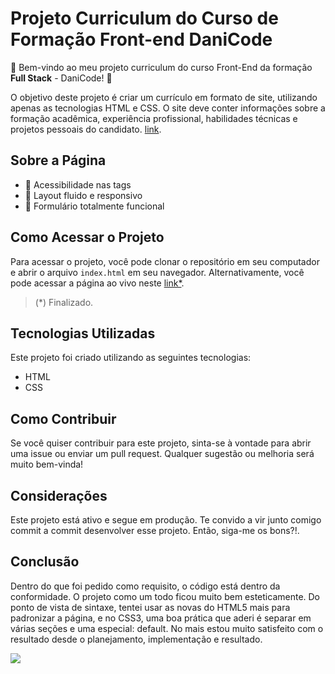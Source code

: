 


# Projeto Curriculum do Curso de Formação Front-end DaniCode

🚀 Bem-vindo ao meu projeto curriculum do curso Front-End da formação **Full Stack** - DaniCode! 🚀

O objetivo deste projeto é criar um currículo em formato de site, utilizando apenas as tecnologias HTML e CSS. O site deve conter informações sobre a formação acadêmica, experiência profissional, habilidades técnicas e projetos pessoais do candidato. [link](https://www.behance.net/gallery/97205839/Developer-Portfolio-Design).

## Sobre a Página

-   🌟 Acessibilidade nas tags
-   🌟 Layout fluido e responsivo
-   🌟 Formulário totalmente funcional

## Como Acessar o Projeto

Para acessar o projeto, você pode clonar o repositório em seu computador e abrir o arquivo `index.html` em seu navegador. Alternativamente, você pode acessar a página ao vivo neste [link*](https://samcolt36.github.io/dev-front-end-initial-danicode-project-03/).
>(*) Finalizado.

## Tecnologias Utilizadas

Este projeto foi criado utilizando as seguintes tecnologias:

-   HTML
-   CSS

## Como Contribuir

Se você quiser contribuir para este projeto, sinta-se à vontade para abrir uma issue ou enviar um pull request. Qualquer sugestão ou melhoria será muito bem-vinda! 

## Considerações

Este projeto está ativo e segue em produção. Te convido a vir junto comigo commit a commit desenvolver esse projeto. Então, siga-me os bons?!.

## Conclusão

Dentro do que foi pedido como requisito, o código está dentro da conformidade. O projeto como um todo ficou muito bem esteticamente. Do ponto de vista de sintaxe, tentei usar as novas do HTML5 mais para padronizar a página, e no CSS3, uma boa prática que aderi é separar em várias seções e uma especial: default. No mais estou muito satisfeito com o resultado desde o planejamento, implementação e resultado.

![](https://1.bp.blogspot.com/-mU4ngFpm338/XUxgpbHzLOI/AAAAAAAANtI/9id0ac3--1YdCsS2ld44Dkb2LlXof5QJACLcBGAs/s1600/tenor.gif)
